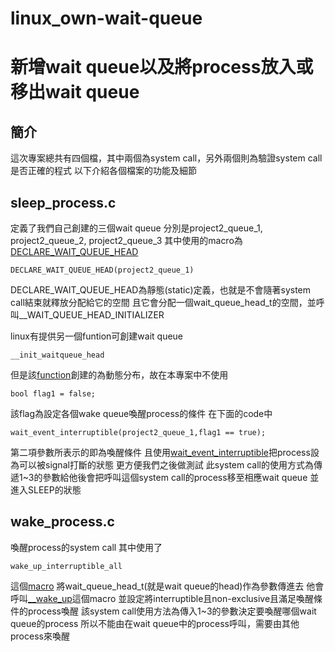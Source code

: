 # linux_own-wait-queue
# 新增wait queue以及將process放入或移出wait queue

## 簡介
這次專案總共有四個檔，其中兩個為system call，另外兩個則為驗證system call是否正確的程式
以下介紹各個檔案的功能及細節
## sleep_process.c
定義了我們自己創建的三個wait queue
分別是project2_queue_1, project2_queue_2, project2_queue_3
其中使用的macro為[DECLARE_WAIT_QUEUE_HEAD](https://elixir.bootlin.com/linux/v3.19.1/source/include/linux/wait.h#L63)
```
DECLARE_WAIT_QUEUE_HEAD(project2_queue_1)
```

DECLARE_WAIT_QUEUE_HEAD為靜態(static)定義，也就是不會隨著system call結束就釋放分配給它的空間
且它會分配一個wait_queue_head_t的空間，並呼叫__WAIT_QUEUE_HEAD_INITIALIZER

linux有提供另一個funtion可創建wait queue

```
__init_waitqueue_head
```
但是該[function](https://elixir.bootlin.com/linux/v3.19.1/source/kernel/sched/wait.c#L14)創建的為動態分布，故在本專案中不使用

```
bool flag1 = false;
```
該flag為設定各個wake queue喚醒process的條件
在下面的code中
```
wait_event_interruptible(project2_queue_1,flag1 == true);
```
第二項參數所表示的即為喚醒條件
且使用[wait_event_interruptible](https://elixir.bootlin.com/linux/v3.19.1/source/include/linux/wait.h#L390)把process設為可以被signal打斷的狀態
更方便我們之後做測試
此system call的使用方式為傳遞1~3的參數給他後會把呼叫這個system call的process移至相應wait queue
並進入SLEEP的狀態

## wake_process.c
喚醒process的system call
其中使用了
```
wake_up_interruptible_all
```
這個[macro](https://elixir.bootlin.com/linux/v3.19.1/source/include/linux/wait.h#L173)
將wait_queue_head_t(就是wait queue的head)作為參數傳進去
他會呼叫[__wake_up](https://elixir.bootlin.com/linux/v3.19.1/source/kernel/sched/wait.c#L89)這個macro
並設定將interruptible且non-exclusive且滿足喚醒條件的process喚醒
該system call使用方法為傳入1~3的參數決定要喚醒哪個wait queue的process
所以不能由在wait queue中的process呼叫，需要由其他process來喚醒

